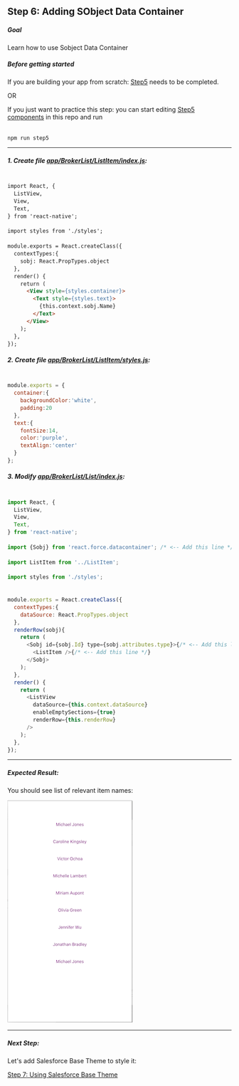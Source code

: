 ## Step 6: Adding SObject Data Container

##### Goal

Learn how to use Sobject Data Container

##### Before getting started

If you are building your app from scratch: [Step5](/tutorial/step05_relevant_items/) needs to be completed.

OR

If you just want to practice this step: you can start editing [Step5 components](/tutorial/step05_relevant_items/) in this repo and run

```

npm run step5

```

***

##### 1. Create file [app/BrokerList/ListItem/index.js](/tutorial/step06_sobject_list/app/BrokerList/ListItem/index.js):

```html

import React, {
  ListView,
  View,
  Text,
} from 'react-native';

import styles from './styles';

module.exports = React.createClass({
  contextTypes:{
    sobj: React.PropTypes.object
  },
  render() {
    return (
      <View style={styles.container}>
        <Text style={styles.text}>
          {this.context.sobj.Name}
        </Text>
      </View>
    );
  },
});

```

##### 2. Create file [app/BrokerList/ListItem/styles.js](/tutorial/step06_sobject_list/app/BrokerList/ListItem/styles.js):

```js

module.exports = {
  container:{
    backgroundColor:'white',
    padding:20
  },
  text:{
    fontSize:14,
    color:'purple',
    textAlign:'center'
  }
};

```


##### 3. Modify [app/BrokerList/List/index.js](/tutorial/step06_sobject_list/app/BrokerList/List/index.js):

```js

import React, {
  ListView,
  View,
  Text,
} from 'react-native';

import {Sobj} from 'react.force.datacontainer'; /* <-- Add this line */

import ListItem from '../ListItem';

import styles from './styles';


module.exports = React.createClass({
  contextTypes:{
    dataSource: React.PropTypes.object
  },
  renderRow(sobj){
    return (
      <Sobj id={sobj.Id} type={sobj.attributes.type}>{/* <-- Add this line */}
        <ListItem />{/* <-- Add this line */}
      </Sobj>
    );
  },
  render() {
    return (
      <ListView
        dataSource={this.context.dataSource}
        enableEmptySections={true}
        renderRow={this.renderRow}
      />
    );
  },
});

```
***

##### Expected Result:

You should see list of relevant item names:

![iOS Screenshot](/tutorial/README_FILES/step6.png?raw=true)

***

##### Next Step:

Let's add Salesforce Base Theme to style it:

[Step 7: Using Salesforce Base Theme](/tutorial/step07_list_item_with_base.theme/)

